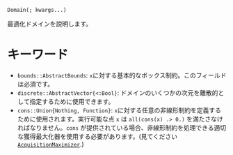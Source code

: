 ```
Domain(; kwargs...)
```

最適化ドメインを説明します。

# キーワード

  * `bounds::AbstractBounds`: `x`に対する基本的なボックス制約。このフィールドは必須です。
  * `discrete::AbstractVector{<:Bool}`: ドメインのいくつかの次元を離散的として指定するために使用できます。
  * `cons::Union{Nothing, Function}`: `x`に対する任意の非線形制約を定義するために使用されます。実行可能な点 `x` は `all(cons(x) .> 0.)` を満たさなければなりません。`cons` が提供されている場合、非線形制約を処理できる適切な獲得最大化器を使用する必要があります。(見てください [`AcquisitionMaximizer`](@ref).)
